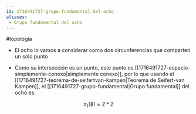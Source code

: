```yaml
---
id: 1716491727-grupo-fundamental-del-ocho
aliases:
 - Grupo fundamental del ocho
---
```


#topología 

- El ocho lo vamos a considerar como dos circunferencias que comparten un solo punto

- Como su intersección es un punto, este punto es [[1716491727-espacio-simplemente-conexo|simplemente conexo]], por lo que usando el [[1716491727-teorema-de-seifertvan-kampen|Teorema de Seifert-van Kampen]], el [[1716491727-grupo-fundamental|Grupo fundamental]] del ocho es:


$$\pi_1(8) = \mathbb{Z} \ast \mathbb{Z}$$